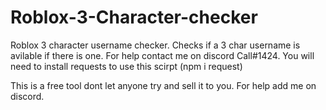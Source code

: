 # Roblox-3-Character-checker
Roblox 3 character username checker. Checks if a 3 char username is avilable if there is one. For help contact me on discord Call#1424.
You will need to install requests to use this scirpt (npm i request)

This is a free tool dont let anyone try and sell it to you.
For help add me on discord.
